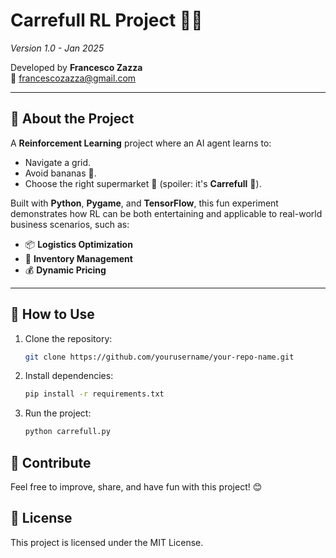 # Carrefull RL Project 🛒🏁
*Version 1.0 - Jan 2025*

Developed by **Francesco Zazza**  
📧 francescozazza@gmail.com  

---

## 🎯 About the Project
A **Reinforcement Learning** project where an AI agent learns to:
- Navigate a grid.
- Avoid bananas 🍌.
- Choose the right supermarket 🏬 (spoiler: it's **Carrefull** 🏁).  

Built with **Python**, **Pygame**, and **TensorFlow**, this fun experiment demonstrates how RL can be both entertaining and applicable to real-world business scenarios, such as:
- 📦 **Logistics Optimization**
- 🛒 **Inventory Management**
- 💰 **Dynamic Pricing**

---

## 🚀 How to Use
1. Clone the repository:
   ```bash
   git clone https://github.com/yourusername/your-repo-name.git

2. Install dependencies:
   ```bash
   pip install -r requirements.txt

3. Run the project:
   ```bash
   python carrefull.py


## 🤝 Contribute
Feel free to improve, share, and have fun with this project! 😊

## 📜 License
This project is licensed under the MIT License.
